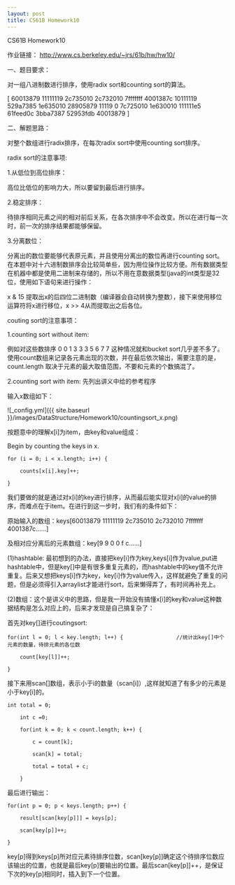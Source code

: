 ```yaml
---
layout: post
title: CS61B Homework10
---
```


CS61B Homework10

作业链接：
http://www.cs.berkeley.edu/~jrs/61b/hw/hw10/




一、题目要求：

对一组八进制数进行排序，使用radix sort和counting sort的算法。

[ 60013879 11111119 2c735010 2c732010 7fffffff 4001387c 10111119 529a7385 1e635010 28905879 11119 0 7c725010 1e630010 111111e5 61feed0c 3bba7387 52953fdb 40013879 ]






二、解题思路：



对整个数组进行radix排序，在每次radix sort中使用counting sort排序。

radix sort的注意事项:

1.从低位到高位排序：

高位比低位的影响力大，所以要留到最后进行排序。


2.稳定排序：

待排序相同元素之间的相对前后关系，在各次排序中不会改变。所以在进行每一次时，前一次的排序结果都能够保留。


3.分离数位：

分离出的数位要能够代表原元素，并且使用分离出的数位再进行counting sort。在本题中对十六进制数排序会比较简单些，因为用位操作比较方便。所有数据类型在机器中都是使用二进制来存储的，所以不用在意数据类型(java的int类型是32位，使用如下语句来进行操作：

x & 15  提取出x的后四位二进制数（编译器会自动转换为整数），接下来使用移位运算符将x进行移位，x >> 4从而提取出之后各位。

couting sort的注意事项：

1.counting sort without item:

例如对这些数排序 0 0 1 3 3 3 5 6 7 7
这种情况就和bucket sort几乎差不多了。使用count数组来记录各元素出现的次数，并在最后依次输出，需要注意的是，count.length 取决于元素的最大取值范围，不要和元素的个数搞混了。


2.counting sort with item:	先列出讲义中给的参考程序

输入x数组如下：


![_config.yml]({{ site.baseurl }}/images/DataStructure/Homework10/countingsort_x.png)


按题意中的理解x[i]为item，由key和value组成：


Begin by counting the keys in x.


 	for (i = 0; i < x.length; i++) {

 		counts[x[i].key]++;

 	}


 我们要做的就是通过对x[i]的key进行排序，从而最后能实现对x[i]的value的排序，而难点在于item。在进行到这一步时，我们有的条件如下：

 原始输入的数组：keys[60013879 11111119 2c735010 2c732010 7fffffff 4001387c......]

 及相对应分离后的元素数组：key[9 9 0 0 f c......]



 (1)hashtable: 最初想到的办法，直接把key[i]作为key,keys[i]作为value,put进hashtable中，但是key[]中是有很多重复元素的，而hashtable中的key值不允许重复。后来又想把keys[i]作为key，key[i]作为value传入，这样就避免了重复的问题，但是必须得引入arraylist才能进行sort，后来懒得弄了，有时间再补充上。



 (2)数组：这个是讲义中的思路，但是我一开始没有搞懂x[i]的key和value这种数据结构是怎么对应上的，后来才发现是自己搞复杂了：


 首先对key[]进行coutingsort:


 	for(int l = 0; l < key.length; l++) {                 //统计出key[]中个元素的数量，待排元素的各位数

		count[key[l]]++;

	}

接下来用scan[]数组，表示小于i的数量（scan[i]）,这样就知道了有多少的元素是小于key[i]的。

	int total = 0;

		int c =0;

		for(int k = 0; k < count.length; k++) {

			c = count[k];

			scan[k] = total;

			total = total + c;

		}



最后进行输出：


	for(int p = 0; p < keys.length; p++) {

		result[scan[key[p]]] = keys[p];

		scan[key[p]]++;

	}




key[p]得到keys[p]所对应元素待排序位数，scan[key[p]]确定这个待排序位数应该输出的位置，也就是最后key[p]要输出的位置。最后scan[key[p]]++，是保证下次的key[p]相同时，插入到下一个位置。

